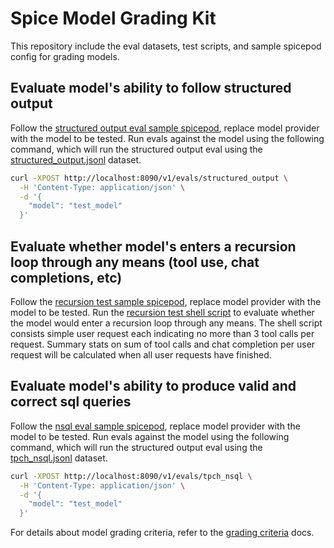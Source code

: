 # Spice Model Grading Kit

This repository include the eval datasets, test scripts, and sample spicepod config for grading models.

## Evaluate model's ability to follow structured output

Follow the [structured output eval sample spicepod](./structured_output/structured_output.yaml), replace model provider with the model to be tested. Run evals against the model using the following command, which will run the structured output eval using the [structured_output.jsonl](./structured_output/structured_output.jsonl) dataset.

```bash
curl -XPOST http://localhost:8090/v1/evals/structured_output \
  -H 'Content-Type: application/json' \
  -d '{
    "model": "test_model"
  }'
```

## Evaluate whether model's enters a recursion loop through any means (tool use, chat completions, etc)

Follow the [recursion test sample spicepod](./test_recursion/test_recursion.yaml), replace model provider with the model to be tested. Run the [recursion test shell script](./test_recursion/test_recursion.bash) to evaluate whether the model would enter a recursion loop through any means. The shell script consists simple user request each indicating no more than 3 tool calls per request. Summary stats on sum of tool calls and chat completion per user request will be calculated when all user requests have finished.

## Evaluate model's ability to produce valid and correct sql queries

Follow the [nsql eval sample spicepod](../nsql_bench/spicepod.yaml), replace model provider with the model to be tested. Run evals against the model using the following command, which will run the structured output eval using the [tpch_nsql.jsonl](../nsql_bench/tpch_nsql.jsonl) dataset.

```bash
curl -XPOST http://localhost:8090/v1/evals/tpch_nsql \
  -H 'Content-Type: application/json' \
  -d '{
    "model": "test_model"
  }'
```

For details about model grading criteria, refer to the [grading criteria](../../docs/criteria/models/grading.md) docs.
